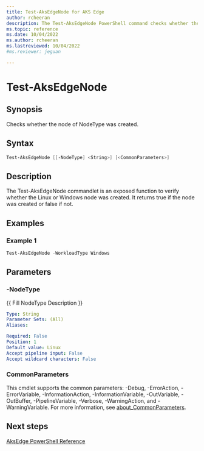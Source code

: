 ```yaml
---
title: Test-AksEdgeNode for AKS Edge
author: rcheeran
description: The Test-AksEdgeNode PowerShell command checks whether the Linux VM was created
ms.topic: reference
ms.date: 10/04/2022
ms.author: rcheeran 
ms.lastreviewed: 10/04/2022
#ms.reviewer: jeguan

---
```


# Test-AksEdgeNode

## Synopsis

Checks whether the node of NodeType was created.

## Syntax

```powershell
Test-AksEdgeNode [[-NodeType] <String>] [<CommonParameters>]
```

## Description

The Test-AksEdgeNode commandlet is an exposed function to verify whether the Linux or Windows node
was created.
It returns true if the node was created or false if not.

## Examples

### Example 1
```powershell
Test-AksEdgeNode -WorkloadType Windows
```

## Parameters

### -NodeType
{{ Fill NodeType Description }}

```yaml
Type: String
Parameter Sets: (All)
Aliases:

Required: False
Position: 1
Default value: Linux
Accept pipeline input: False
Accept wildcard characters: False
```

### CommonParameters
This cmdlet supports the common parameters: -Debug, -ErrorAction, -ErrorVariable, -InformationAction, -InformationVariable, -OutVariable, -OutBuffer, -PipelineVariable, -Verbose, -WarningAction, and -WarningVariable. For more information, see [about_CommonParameters](https://go.microsoft.com/fwlink/?LinkID=113216).

## Next steps

[AksEdge PowerShell Reference](./index.md)

